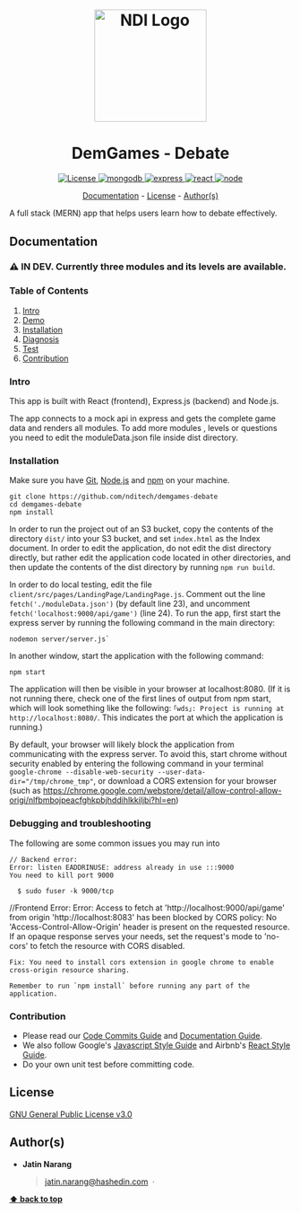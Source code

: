 <h1 align="center">
    <a href="https://www.ndi.org/"><img src="https://www.ndi.org/sites/all/themes/ndi/images/NDI_logo_svg.svg" alt="NDI Logo" width="200"></a>
  </h1>
  
  <h1 align="center">
    DemGames - Debate
  </h1>
  
  <p align="center">
    <a href="https://github.com/nditech/demgames-debate/blob/master/LICENSE">
      <img src="https://img.shields.io/badge/license-GPL-red.svg" alt="License"/>
    </a>
    <a href="https://docs.mongodb.com/">
      <img src="https://img.shields.io/badge/mongodb-v3.6.5-blue.svg" alt="mongodb"/>
    </a>
    <a href="https://www.npmjs.com/package/express">
      <img src="https://img.shields.io/badge/express-v4.16.3-blue.svg" alt="express"/>
    </a>
    <a href="https://www.npmjs.com/package/react">
      <img src="https://img.shields.io/badge/react-v14.4.0-blue.svg" alt="react"/>
    </a>
    <a href="https://nodejs.org/en/docs/">
      <img src="https://img.shields.io/badge/node-v10.3.0-blue.svg" alt="node"/>
    </a>
  </p>
  
  <p align="center">
    <a href="#documentation">Documentation</a> - 
    <a href="#license">License</a> - 
    <a href="#authors">Author(s)</a>
  </p>
  
  A full stack (MERN) app that helps users learn how to debate effectively.
  
  ## Documentation
  
  ### :warning: IN DEV. Currently three modules and its levels are available.
  
  ### Table of Contents
  
  1. [Intro](#intro)
  1. [Demo](#demo)
  1. [Installation](#installation)
  1. [Diagnosis](#diagnosis)
  1. [Test](#test)
  1. [Contribution](#contribution)
  
### Intro
  
  This app is built with React (frontend), Express.js (backend) and Node.js.
  
  The app connects to a mock api in express  and gets the complete game data and renders all modules.
  To add more modules , levels or questions you need to edit the moduleData.json file inside dist directory. 
    
### Installation
  
  Make sure you have [Git](https://git-scm.com/downloads), [Node.js](https://nodejs.org/en/download/package-manager/) and [npm](https://www.npmjs.com/get-npm) on your machine.  
  

  ```
  git clone https://github.com/nditech/demgames-debate
  cd demgames-debate
  npm install
  ```
  
  In order to run the project out of an S3 bucket, copy the contents of the directory `dist/` into your S3 bucket, and set `index.html` as the Index document. In order to edit the application, do not edit the dist directory directly, but rather edit the application code located in other directories, and then update the contents of the dist directory by running `npm run build`.

  In order to do local testing, edit the file `client/src/pages/LandingPage/LandingPage.js`. Comment out the line `fetch('./moduleData.json')` (by default line 23), and uncomment `fetch('localhost:9000/api/game')` (line 24). To run the app, first start the express server by running the following command in the main directory:

  ```
  nodemon server/server.js`  
  ```

  In another window, start the application with the following command:

  ```
  npm start
  ```

  The application will then be visible in your browser at localhost:8080. (If it is not running there, check one of the first lines of output from npm start, which will look something like the following: `｢wds｣: Project is running at http://localhost:8080/`. This indicates the port at which the application is running.)

  By default, your browser will likely block the application from communicating with the express server. To avoid this, start chrome without security enabled by entering the following command in your terminal `google-chrome --disable-web-security --user-data-dir="/tmp/chrome_tmp"`, or download a CORS extension for your browser (such as https://chrome.google.com/webstore/detail/allow-control-allow-origi/nlfbmbojpeacfghkpbjhddihlkkiljbi?hl=en)

### Debugging and troubleshooting

  The following are some common issues you may run into

  ```
  // Backend error:
  Error: listen EADDRINUSE: address already in use :::9000
  You need to kill port 9000
    
    $ sudo fuser -k 9000/tcp
  
  ```
   //Frontend Error:
    Error: Access to fetch at 'http://localhost:9000/api/game' from origin 'http://localhost:8083' has been blocked by CORS policy: No 'Access-Control-Allow-Origin' header is present on the requested resource. If an opaque response serves your needs, set the request's mode to 'no-cors' to fetch the resource with CORS disabled.

    Fix: You need to install cors extension in google chrome to enable cross-origin resource sharing.

    Remember to run `npm install` before running any part of the application.

### Contribution
  
  * Please read our [Code Commits Guide](https://github.com/nditech/git-styleguide) and [Documentation Guide](https://github.com/nditech/standardized-README).
  * We also follow Google's [Javascript Style Guide](https://google.github.io/styleguide/jsguide.html) and Airbnb's [React Style Guide](https://github.com/airbnb/javascript/tree/master/react).
  * Do your own unit test before committing code.
  
  ## License
  
  [GNU General Public License v3.0](./LICENSE)
  
  ## Author(s)
  
  * <b>Jatin Narang</b>
      > jatin.narang@hashedin.com &nbsp;&middot;&nbsp;
      
  
  **[⬆ back to top](#documentation)**
